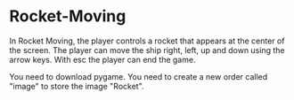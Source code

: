 # Rocket-Moving
In Rocket Moving, the player controls a rocket that appears at the center of the screen. The player can move the ship right, left, up and down using the arrow keys.
With esc the player can end the game. 

You need to download pygame. You need to create a new order called "image" to store the image "Rocket".
